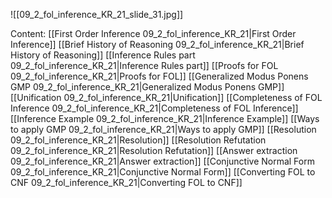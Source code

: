 

![[09_2_fol_inference_KR_21_slide_31.jpg]]


Content:
[[First Order Inference 09_2_fol_inference_KR_21|First Order Inference]]
[[Brief History of Reasoning 09_2_fol_inference_KR_21|Brief History of Reasoning]]
[[Inference Rules part 09_2_fol_inference_KR_21|Inference Rules part]]
[[Proofs for FOL 09_2_fol_inference_KR_21|Proofs for FOL]]
[[Generalized Modus Ponens GMP 09_2_fol_inference_KR_21|Generalized Modus Ponens GMP]]
[[Unification 09_2_fol_inference_KR_21|Unification]]
[[Completeness of FOL Inference 09_2_fol_inference_KR_21|Completeness of FOL Inference]]
[[Inference Example 09_2_fol_inference_KR_21|Inference Example]]
[[Ways to apply GMP 09_2_fol_inference_KR_21|Ways to apply GMP]]
[[Resolution 09_2_fol_inference_KR_21|Resolution]]
[[Resolution Refutation 09_2_fol_inference_KR_21|Resolution Refutation]]
[[Answer extraction 09_2_fol_inference_KR_21|Answer extraction]]
[[Conjunctive Normal Form 09_2_fol_inference_KR_21|Conjunctive Normal Form]]
[[Converting FOL to CNF 09_2_fol_inference_KR_21|Converting FOL to CNF]]